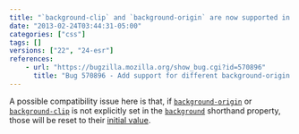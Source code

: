 ```yaml
---
title: "`background-clip` and `background-origin` are now supported in the `background` shorthand property"
date: "2013-02-24T03:44:31-05:00"
categories: ["css"]
tags: []
versions: ["22", "24-esr"]
references:
    - url: "https://bugzilla.mozilla.org/show_bug.cgi?id=570896"
      title: "Bug 570896 - Add support for different background-origin and background-clip in background shorthand"
---
```

A possible compatibility issue here is that, if [`background-origin`](https://developer.mozilla.org/docs/Web/CSS/background-origin) or [`background-clip`](https://developer.mozilla.org/docs/Web/CSS/background-clip) is not explicitly set in the [`background`](https://developer.mozilla.org/docs/Web/CSS/background) shorthand property, those will be reset to their [initial value](https://developer.mozilla.org/docs/Web/CSS/initial).

